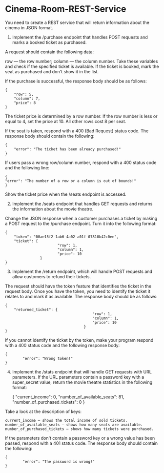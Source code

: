 # Cinema-Room-REST-Service
You need to create a REST service that will return information about the cinema in JSON format.

1. Implement the /purchase endpoint that handles POST requests and marks a booked ticket as purchased.

A request should contain the following data:

row — the row number;
column — the column number.
Take these variables and check if the specified ticket is available. If the ticket is booked, mark the seat as purchased and don't show it in the list.

If the purchase is successful, the response body should be as follows:

	{
		"row": 5,
		"column": 7,
		"price": 8
	}
The ticket price is determined by a row number. If the row number is less or equal to 4, set the price at 10. All other rows cost 8 per seat.

If the seat is taken, respond with a 400 (Bad Request) status code. The response body should contain the following:

	{
 		"error": "The ticket has been already purchased!"
	}
If users pass a wrong row/column number, respond with a 400 status code and the following line:

	{
    "error": "The number of a row or a column is out of bounds!"
	}
Show the ticket price when the /seats endpoint is accessed.

2. Implement the /seats endpoint that handles GET requests and returns the information about the movie theatre.

Change the JSON response when a customer purchases a ticket by making a POST request to the /purchase endpoint. Turn it into the following format:

	{
		"token": "00ae15f2-1ab6-4a02-a01f-07810b42c0ee",
		"ticket": {
 							"row": 1,
							"column": 1,
							"price": 10
    				}
	}

3. Implement the /return endpoint, which will handle POST requests and allow customers to refund their tickets.

The request should have the token feature that identifies the ticket in the request body. Once you have the token, you need to identify the ticket it relates to and mark it as available. The response body should be as follows:

	{
		"returned_ticket": {
	  										"row": 1,
    										"column": 1,
    										"price": 10
	    								}
	}

If you cannot identify the ticket by the token, make your program respond with a 400 status code and the following response body:

	{
    		"error": "Wrong token!"
	}

4. Implement the /stats endpoint that will handle GET requests with URL parameters. If the URL parameters contain a password key with a super_secret value, return the movie theatre statistics in the following format:

	{
    		"current_income": 0,
	    	"number_of_available_seats": 81,
	    	"number_of_purchased_tickets": 0
	}

Take a look at the description of keys:

	current_income — shows the total income of sold tickets.
	number_of_available_seats — shows how many seats are available.
	number_of_purchased_tickets — shows how many tickets were purchased.
 
If the parameters don't contain a password key or a wrong value has been passed, respond with a 401 status code. The response body should contain the following:

	{
    		"error": "The password is wrong!"
	}
